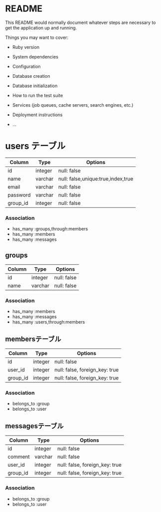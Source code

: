 # README

This README would normally document whatever steps are necessary to get the
application up and running.

Things you may want to cover:

* Ruby version

* System dependencies

* Configuration

* Database creation

* Database initialization

* How to run the test suite

* Services (job queues, cache servers, search engines, etc.)

* Deployment instructions

* ...

# users テーブル
|Column|Type|Options|
|------|----|-------|
|id|integer|null: false|
|name|varchar|null: false,unique:true,index,true|
|email|varchar|null: false|
|password|varchar|null: false|
|group_id|integer|null: false|

### Association
- has_many :groups,through:members
- has_many :members
- has_many :messages

## groups
|Column|Type|Options|
|------|----|-------|
|id|integer|null: false|
|name|varchar|null: false|

### Association
- has_many :members
- has_many :messages
- has_many :users,through:members

## membersテーブル

|Column|Type|Options|
|------|----|-------|
|id|integer|null: false|
|user_id|integer|null: false, foreign_key: true|
|group_id|integer|null: false, foreign_key: true|

### Association
- belongs_to :group
- belongs_to :user

## messagesテーブル

|Column|Type|Options|
|------|----|-------|
|id|integer|null: false|
|comment|varchar|null: false|
|user_id|integer|null: false, foreign_key: true|
|group_id|integer|null: false, foreign_key: true|

### Association
- belongs_to :group
- belongs_to :user
